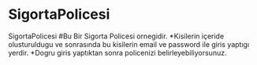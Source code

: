 # SigortaPolicesi
SigortaPolicesi
#Bu Bir Sigorta Policesi ornegidir.
*Kisilerin  içeride olusturuldugu ve sonrasında bu kisilerin email ve password ile giris yaptıgı yerdir.
*Dogru giris yaptıktan sonra policenizi belirleyebiliyorsunuz.

